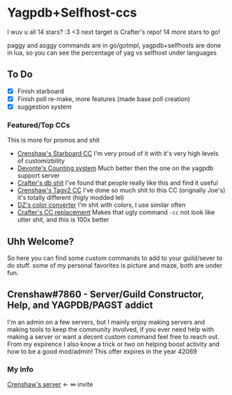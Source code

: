 # Yagpdb+Selfhost-ccs
I wuv u all 14 stars? :3 <3 next target is Crafter's repo! 14 more stars to go!

paggy and asggy commands are in go/gotmpl, yagpdb+selfhosts are done in lua, so you can see the percentage of yag vs selfhost under languages 

## To Do
- [x] Finish starboard
- [x] Finish poll re-make, more features (made base poll creation)
- [x] suggestion system

### Featured/Top CCs
This is more for promos and shit
- [Crenshaw's Starboard CC](https://github.com/Crenshaw1312/Yagpdb-ccs/tree/master/Fun/starboard)
I'm very proud of it with it's very high levels of customizbility
- [Devonte's Counting system](https://github.com/NaruDevnote/yagpdb-ccs/tree/master/counting)
Much better then the one on the yagpdb support server
- [Crafter's db shit](https://github.com/TheHDCrafter/yagpdb-cc/tree/master/Crafter's%20db%20shit)
I've found that people really like this and find it useful
- [Crenshaw's Tagv2 CC](https://github.com/Crenshaw1312/Yagpdb-ccs/blob/master/Utility/tagV2.cc.lua)
I've done so much shit to this CC (orignally Joe's) it's totally different (higly modded lel)
- [DZ's color converter](https://github.com/DZ-TM/Yagpdb.xyz/tree/master/Commands/hexDecimal)
I'm shit with colors, I use similar often
- [Crafter's CC replacement](https://github.com/TheHDCrafter/yagpdb-cc/tree/master/CustomCommands%20Replacement)
Makes that ugly command `-cc` not look like utter shit, and this is 100x better

## Uhh Welcome?
So here you can find some custom commands to add to your guild/sever to do stuff.
some of my personal favorites is picture and maze, both are under fun.

## Crenshaw#7860 - Server/Guild Constructor, Help, and YAGPDB/PAGST addict
I'm an admin on a few servers, but I mainly enjoy making servers and making tools to keep the community involved,
if you ever need help with making a server or want a decent custom command feel free to reach out.
From my expirence I also know a trick or two on helping boost activity and how to be a good mod/admin!
This offer expires in the year 42069

### My Info
[Crenshaw's server](https://discord.gg/uD5YGDkXQR) <- ∞ invite
